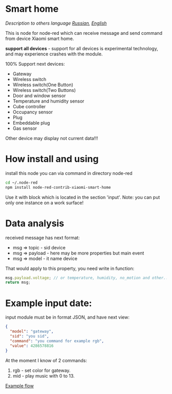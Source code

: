 # Smart home
*Description to others language [Russian](README.md), [English](README.en-US.md)*

This is node for node-red which can receive message and send command from device Xiaomi smart home.

**support all devices** - 
support for all devices is experimental technology, and may experience crashes with the module.

100% Support next devices:
- Gateway
- Wireless switch
- Wireless switch(One Button)
- Wireless switch(Two Buttons)
- Door and window sensor
- Temperature and humidity sensor
- Cube controller
- Occupancy sensor
- Plug
- Embeddable plug
- Gas sensor

Other device may display not current data!!!

# How install and using
install this node you can via command in directory node-red
```sh
cd ~/.node-red
npm install node-red-contrib-xiaomi-smart-home
```
Use it with block which is located in the section 'input'.
Note: you can put only one instance on a work surface!

# Data analysis
received message has next format:
- msg => topic - sid device
- msg => payload  - here may be more properties but main event
- msg => model - it name device

That would apply to this property, you need write in function:
```javascript
msg.payload.voltage; // or temperature, humidity, no_motion and other...
return msg;
```
# Example input date:
input module must be in format JSON, and have next view:
```json
{
  "model": "gateway",
  "sid": "you sid", 
  "command": "you command for example rgb",
  "value": 4286578816
}
```
At the moment I know of 2 commands:

1. rgb - set color for gateway.
2. mid - play music with 0 to 13.

[Example flow](https://flows.nodered.org/flow/a35d538fcb9be04fcc2f2fcfc88ed9b3)
